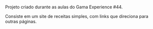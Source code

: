 Projeto criado durante as aulas do Gama Experience #44.

Consiste em um site de receitas simples, com links que direciona para outras páginas.
